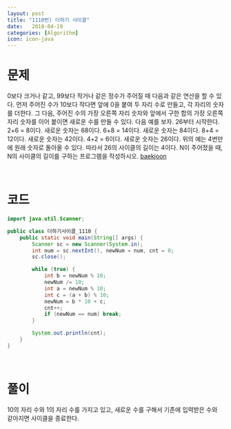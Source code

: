 ```yaml
---
layout: post
title: "1110번) 더하기 사이클"
date:   2018-04-19
categories: [Algorithm]
icon: icon-java
---
```


# 문제
0보다 크거나 같고, 99보다 작거나 같은 정수가 주어질 때 다음과 같은 연산을 할 수 있다. 먼저 주어진 수가 10보다 작다면 앞에 0을 붙여 두 자리 수로 만들고, 각 자리의 숫자를 더한다. 그 다음, 주어진 수의 가장 오른쪽 자리 숫자와 앞에서 구한 합의 가장 오른쪽 자리 숫자를 이어 붙이면 새로운 수를 만들 수 있다. 다음 예를 보자. 26부터 시작한다. 2+6 = 8이다. 새로운 숫자는 68이다. 6+8 = 14이다. 새로운 숫자는 84이다. 8+4 = 12이다. 새로운 숫자는 42이다. 4+2 = 6이다. 새로운 숫자는 26이다. 위의 예는 4번만에 원래 숫자로 돌아올 수 있다. 따라서 26의 사이클의 길이는 4이다. N이 주어졌을 때, N의 사이클의 길이를 구하는 프로그램을 작성하시오. [baekjoon](https://www.acmicpc.net/problem/1110)

<br>

# 코드
```java
import java.util.Scanner;

public class 더하기사이클_1110 {
    public static void main(String[] args) {
        Scanner sc = new Scanner(System.in);
        int num = sc.nextInt(), newNum = num, cnt = 0;
        sc.close();

        while (true) {
            int b = newNum % 10;
            newNum /= 10;
            int a = newNum % 10;
            int c = (a + b) % 10;
            newNum = b * 10 + c;
            cnt++;
            if (newNum == num) break;
        }

        System.out.println(cnt);
    }
}
```

<br>

# 풀이
10의 자리 수와 1의 자리 수를 가지고 있고, 새로운 수를 구해서 기존에 입력받은 수와 같아지면 사이클을 종료한다.
